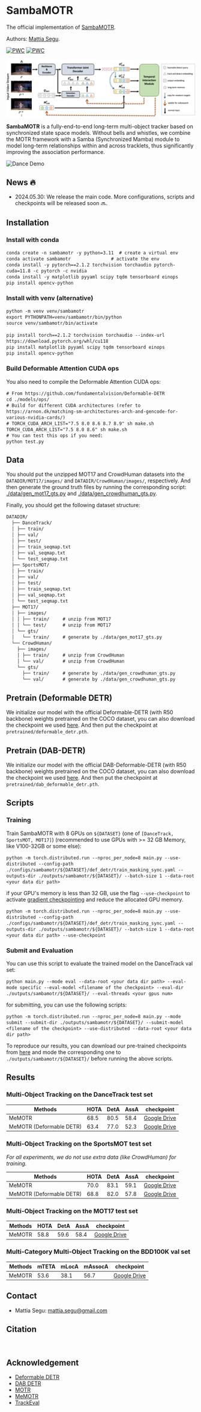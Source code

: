 # SambaMOTR

The official implementation of [SambaMOTR]().

Authors: [Mattia Segu](https://mattiasegu.github.io).

[![PWC](https://img.shields.io/endpoint.svg?url=https://paperswithcode.com/badge/memotr-long-term-memory-augmented-transformer/multi-object-tracking-on-dancetrack)](https://paperswithcode.com/sota/multi-object-tracking-on-dancetrack?p=memotr-long-term-memory-augmented-transformer)
[![PWC](https://img.shields.io/endpoint.svg?url=https://paperswithcode.com/badge/memotr-long-term-memory-augmented-transformer/multiple-object-tracking-on-sportsmot)](https://paperswithcode.com/sota/multiple-object-tracking-on-sportsmot?p=memotr-long-term-memory-augmented-transformer)

![MeMOTR](./assets/overview.png)

**SambaMOTR** is a fully-end-to-end long-term multi-object tracker based on synchronized state space models. Without bells and whistles, we combine the MOTR framework with a Samba (Synchronized Mamba) module to model long-term relationships within and across tracklets, thus significantly improving the association performance.

![Dance Demo](assets/dancetrack_demo.gif)

## News :fire:

- 2024.05.30: We release the main code. More configurations, scripts and checkpoints will be released soon :soon:.

## Installation

### Install with conda
```shell
conda create -n sambamotr -y python=3.11  # create a virtual env
conda activate sambamotr               # activate the env
conda install -y pytorch==2.1.2 torchvision torchaudio pytorch-cuda=11.8 -c pytorch -c nvidia
conda install -y matplotlib pyyaml scipy tqdm tensorboard einops
pip install opencv-python
```

### Install with venv (alternative)
```shell
python -m venv venv/sambamotr
export PYTHONPATH=venv/sambamotr/bin/python
source venv/sambamotr/bin/activate

pip install torch==2.1.2 torchvision torchaudio --index-url https://download.pytorch.org/whl/cu118
pip install matplotlib pyyaml scipy tqdm tensorboard einops
pip install opencv-python
```

### Build Deformable Attention CUDA ops

You also need to compile the Deformable Attention CUDA ops:

```shell
# From https://github.com/fundamentalvision/Deformable-DETR
cd ./models/ops/
# Build for different CUDA architectures (refer to https://arnon.dk/matching-sm-architectures-arch-and-gencode-for-various-nvidia-cards/)
# TORCH_CUDA_ARCH_LIST="7.5 8.0 8.6 8.7 8.9" sh make.sh
TORCH_CUDA_ARCH_LIST="7.5 8.0 8.6" sh make.sh
# You can test this ops if you need:
python test.py
```

## Data

You should put the unzipped MOT17 and CrowdHuman datasets into the `DATADIR/MOT17/images/` and `DATADIR/CrowdHuman/images/`, respectively. And then generate the ground truth files by running the corresponding script: [./data/gen_mot17_gts.py](./data/gen_mot17_gts.py) and [./data/gen_crowdhuman_gts.py](./data/gen_crowdhuman_gts.py). 

Finally, you should get the following dataset structure:
```
DATADIR/
  ├── DanceTrack/
  │ ├── train/
  │ ├── val/
  │ ├── test/
  │ ├── train_seqmap.txt
  │ ├── val_seqmap.txt
  │ └── test_seqmap.txt
  ├── SportsMOT/
  │ ├── train/
  │ ├── val/
  │ ├── test/
  │ ├── train_seqmap.txt
  │ ├── val_seqmap.txt
  │ └── test_seqmap.txt
  ├── MOT17/
  │ ├── images/
  │ │ ├── train/     # unzip from MOT17
  │ │ └── test/      # unzip from MOT17
  │ └── gts/
  │   └── train/     # generate by ./data/gen_mot17_gts.py
  └── CrowdHuman/
    ├── images/
    │ ├── train/     # unzip from CrowdHuman
    │ └── val/       # unzip from CrowdHuman
    └── gts/
      ├── train/     # generate by ./data/gen_crowdhuman_gts.py
      └── val/       # generate by ./data/gen_crowdhuman_gts.py
```


## Pretrain (Deformable DETR)

We initialize our model with the official Deformable-DETR (with R50 backbone) weights pretrained on the COCO dataset, you can also download the checkpoint we used [here](https://drive.google.com/file/d/1JYKyRYzUH7uo9eVfDaVCiaIGZb5YTCuI/view?usp=sharing). And then put the checkpoint at `pretrained/deformable_detr.pth`.

## Pretrain (DAB-DETR)

We initialize our model with the official DAB-Deformable-DETR (with R50 backbone) weights pretrained on the COCO dataset, you can also download the checkpoint we used [here](https://drive.google.com/file/d/17FxIGgIZJih8LWkGdlIOe9ZpVZ9IRxSj/view?usp=sharing). And then put the checkpoint at `pretrained/dab_deformable_detr.pth`.

## Scripts

### Training
Train SambaMOTR with 8 GPUs on `${DATASET}` (one of `[DanceTrack, SportsMOT, MOT17]`) (recommended to use GPUs with >= 32 GB Memory, like V100-32GB or some else):
```shell
python -m torch.distributed.run --nproc_per_node=8 main.py --use-distributed --config-path ./configs/sambamotr/${DATASET}/def_detr/train_masking_sync.yaml --outputs-dir ./outputs/sambamotr/${DATASET}/ --batch-size 1 --data-root <your data dir path>
```
if your GPU's memory is less than 32 GB, use the flag `--use-checkpoint` to activate [gradient checkpointing](https://pytorch.org/docs/1.13/checkpoint.html?highlight=checkpoint#torch.utils.checkpoint.checkpoint) and reduce the allocated GPU memory. 
```shell
python -m torch.distributed.run --nproc_per_node=8 main.py --use-distributed --config-path ./configs/sambamotr/${DATASET}/def_detr/train_masking_sync.yaml --outputs-dir ./outputs/sambamotr/${DATASET}/ --batch-size 1 --data-root <your data dir path> --use-checkpoint
```

### Submit and Evaluation
You can use this script to evaluate the trained model on the DanceTrack val set:
```shell
python main.py --mode eval --data-root <your data dir path> --eval-mode specific --eval-model <filename of the checkpoint> --eval-dir ./outputs/sambamotr/${DATASET}/ --eval-threads <your gpus num>
```
for submitting, you can use the following scripts:
```shell
python -m torch.distributed.run --nproc_per_node=8 main.py --mode submit --submit-dir ./outputs/sambamotr/${DATASET}/ --submit-model <filename of the checkpoint> --use-distributed --data-root <your data dir path>
```
To reproduce our results, you can download our pre-trained checkpoints from [here](https://drive.google.com/file/...) and mode the corresponding one to `./outputs/sambamotr/${DATASET}/` before running the above scripts.


## Results

### Multi-Object Tracking on the DanceTrack test set

| Methods                  | HOTA | DetA | AssA | checkpoint                                                   |
| ------------------------ | ---- | ---- | ---- | ------------------------------------------------------------ |
| MeMOTR                   | 68.5 | 80.5 | 58.4 | [Google Drive](https://drive.google.com/file/d/1_Xh-TDwwDIeacVEywwlYNvyRmhTKB5K2/view?usp=sharing) |
| MeMOTR (Deformable DETR) | 63.4 | 77.0 | 52.3 | [Google Drive](https://drive.google.com/file/d/1B72E6PGhJmtsx5BsEisJ8vXHXvBK1nTD/view?usp=drive_link) |



### Multi-Object Tracking on the SportsMOT test set
*For all experiments, we do not use extra data (like CrowdHuman) for training.*

| Methods                  | HOTA | DetA | AssA | checkpoint                                                   |
| ------------------------ | ---- | ---- | ---- | ------------------------------------------------------------ |
| MeMOTR                   | 70.0 | 83.1 | 59.1 | [Google Drive](https://drive.google.com/file/d/1sZkOi9r5WXk7uopUXQoF0H0t9o5VjUmw/view?usp=drive_link) |
| MeMOTR (Deformable DETR) | 68.8 | 82.0 | 57.8 | [Google Drive](https://drive.google.com/file/d/14aKtLV5t09LrfegP7yiJk2zgb3bvaOND/view?usp=drive_link) |

### Multi-Object Tracking on the MOT17 test set

| Methods | HOTA | DetA | AssA | checkpoint                                                   |
| ------- | ---- | ---- | ---- | ------------------------------------------------------------ |
| MeMOTR  | 58.8 | 59.6 | 58.4 | [Google Drive](https://drive.google.com/file/d/1MPZJfP91Pb1ThnX5dvxZ7tcjDH8t9hew/view?usp=drive_link) |



### Multi-Category Multi-Object Tracking on the BDD100K val set

| Methods | mTETA | mLocA | mAssocA | checkpoint                                                   |
| ------- | ----- | ----- | ------- | ------------------------------------------------------------ |
| MeMOTR  | 53.6  | 38.1  | 56.7    | [Google Drive](https://drive.google.com/file/d/1vmDme7ANVOjwLrvBJasLHJ2EBEoinA-t/view?usp=drive_link) |



## Contact

- Mattia Segu: mattia.segu@gmail.com

## Citation
```bibtex



```

## Acknowledgement

- [Deformable DETR](https://github.com/fundamentalvision/Deformable-DETR)
- [DAB DETR](https://github.com/IDEA-Research/DAB-DETR)
- [MOTR](https://github.com/megvii-research/MOTR)
- [MeMOTR](https://github.com/MCG-NJU/MeMOTR)
- [TrackEval](https://github.com/JonathonLuiten/TrackEval)

